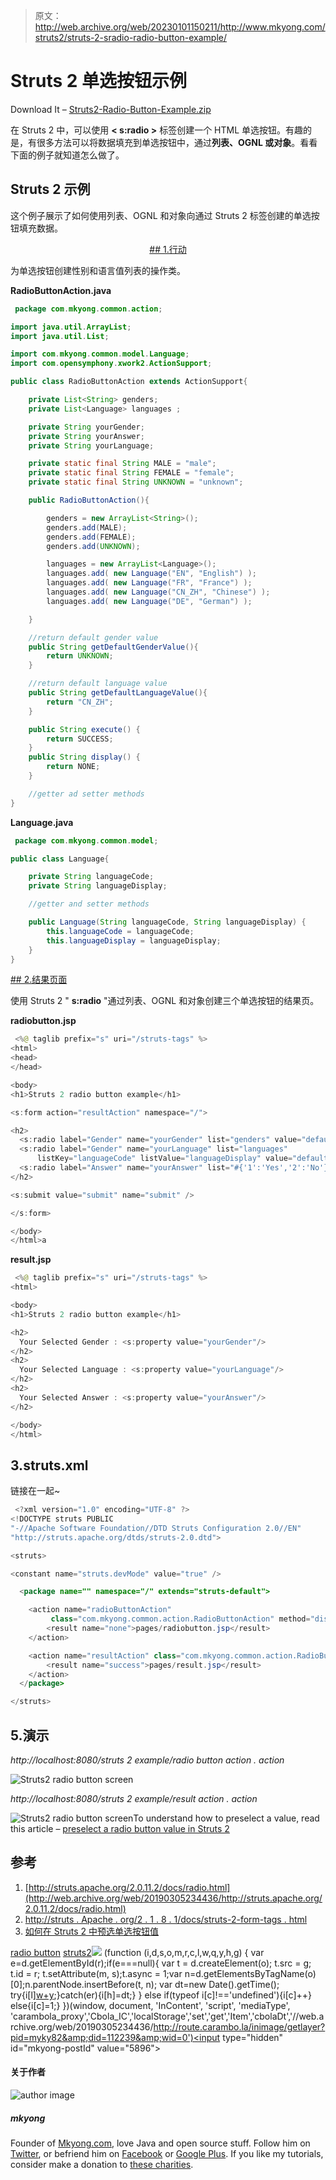 > 原文：<http://web.archive.org/web/20230101150211/http://www.mkyong.com/struts2/struts-2-sradio-radio-button-example/>

# Struts 2 <radio>单选按钮示例</radio>

Download It – [Struts2-Radio-Button-Example.zip](http://web.archive.org/web/20190305234436/http://www.mkyong.com/wp-content/uploads/2010/06/Struts2-Radio-Button-Example.zip)

在 Struts 2 中，可以使用 **< s:radio >** 标签创建一个 HTML 单选按钮。有趣的是，有很多方法可以将数据填充到单选按钮中，通过**列表、OGNL 或对象**。看看下面的例子就知道怎么做了。

## Struts 2 <radio>示例</radio>

这个例子展示了如何使用列表、OGNL 和对象向通过 Struts 2 <radio>标签创建的单选按钮填充数据。</radio>

 <ins class="adsbygoogle" style="display:block; text-align:center;" data-ad-format="fluid" data-ad-layout="in-article" data-ad-client="ca-pub-2836379775501347" data-ad-slot="6894224149">## 1.行动

为单选按钮创建性别和语言值列表的操作类。

**RadioButtonAction.java**

```java
 package com.mkyong.common.action;

import java.util.ArrayList;
import java.util.List;

import com.mkyong.common.model.Language;
import com.opensymphony.xwork2.ActionSupport;

public class RadioButtonAction extends ActionSupport{

	private List<String> genders;
	private List<Language> languages ;

	private String yourGender;
	private String yourAnswer;
	private String yourLanguage;

	private static final String MALE = "male";
	private static final String FEMALE = "female";
	private static final String UNKNOWN = "unknown";

	public RadioButtonAction(){

		genders = new ArrayList<String>();
		genders.add(MALE);
		genders.add(FEMALE);
		genders.add(UNKNOWN);

		languages = new ArrayList<Language>();
		languages.add( new Language("EN", "English") );
		languages.add( new Language("FR", "France") );
		languages.add( new Language("CN_ZH", "Chinese") );
		languages.add( new Language("DE", "German") );

	}

	//return default gender value
	public String getDefaultGenderValue(){
		return UNKNOWN;
	}

	//return default language value
	public String getDefaultLanguageValue(){
		return "CN_ZH";
	}

	public String execute() {
		return SUCCESS;
	}
	public String display() {
		return NONE;
	}

	//getter ad setter methods
} 
```

**Language.java**

```java
 package com.mkyong.common.model;

public class Language{

	private String languageCode;
	private String languageDisplay;

	//getter and setter methods

	public Language(String languageCode, String languageDisplay) {
		this.languageCode = languageCode;
		this.languageDisplay = languageDisplay;
	}
} 
```

 <ins class="adsbygoogle" style="display:block" data-ad-client="ca-pub-2836379775501347" data-ad-slot="8821506761" data-ad-format="auto" data-ad-region="mkyongregion">## 2.结果页面

使用 Struts 2 " **s:radio** "通过列表、OGNL 和对象创建三个单选按钮的结果页。

**radiobutton.jsp**

```java
 <%@ taglib prefix="s" uri="/struts-tags" %>
<html>
<head>
</head>

<body>
<h1>Struts 2 radio button example</h1>

<s:form action="resultAction" namespace="/">

<h2>
  <s:radio label="Gender" name="yourGender" list="genders" value="defaultGenderValue" />
  <s:radio label="Gender" name="yourLanguage" list="languages" 
      listKey="languageCode" listValue="languageDisplay" value="defaultLanguageValue" />
  <s:radio label="Answer" name="yourAnswer" list="#{'1':'Yes','2':'No'}" value="2" />
</h2> 

<s:submit value="submit" name="submit" />

</s:form>

</body>
</html>a 
```

**result.jsp**

```java
 <%@ taglib prefix="s" uri="/struts-tags" %>
<html>

<body>
<h1>Struts 2 radio button example</h1>

<h2>
  Your Selected Gender : <s:property value="yourGender"/>
</h2> 
<h2>
  Your Selected Language : <s:property value="yourLanguage"/>
</h2> 
<h2>
  Your Selected Answer : <s:property value="yourAnswer"/>
</h2> 

</body>
</html> 
```

## 3.struts.xml

链接在一起~

```java
 <?xml version="1.0" encoding="UTF-8" ?>
<!DOCTYPE struts PUBLIC
"-//Apache Software Foundation//DTD Struts Configuration 2.0//EN"
"http://struts.apache.org/dtds/struts-2.0.dtd">

<struts>

<constant name="struts.devMode" value="true" />

  <package name="" namespace="/" extends="struts-default">

    <action name="radioButtonAction" 
         class="com.mkyong.common.action.RadioButtonAction" method="display">
		<result name="none">pages/radiobutton.jsp</result>
    </action>

    <action name="resultAction" class="com.mkyong.common.action.RadioButtonAction">
		<result name="success">pages/result.jsp</result>
    </action>
  </package>

</struts> 
```

## 5.演示

*http://localhost:8080/struts 2 example/radio button action . action*

![Struts2 radio button screen](img/b75d59a13cbf2088e1e459dc036a2eb7.png "struts2-radio-button-example-1")

*http://localhost:8080/struts 2 example/result action . action*

![Struts2 radio button screen](img/19da1d5ef7c11ef590a65907da527f1e.png "struts2-radio-button-example-2")To understand how to preselect a value, read this article – [preselect a radio button value in Struts 2](http://web.archive.org/web/20190305234436/http://www.mkyong.com/struts2/how-to-preselect-a-radio-button-value-in-struts-2/)

## 参考

1.  [http://struts.apache.org/2.0.11.2/docs/radio.html](http://web.archive.org/web/20190305234436/http://struts.apache.org/2.0.11.2/docs/radio.html)
2.  [http://struts . Apache . org/2 . 1 . 8 . 1/docs/struts-2-form-tags . html](http://web.archive.org/web/20190305234436/http://struts.apache.org/2.1.8.1/docs/struts-2-form-tags.html)
3.  [如何在 Struts 2 中预选单选按钮值](http://web.archive.org/web/20190305234436/http://www.mkyong.com/struts2/how-to-preselect-a-radio-button-value-in-struts-2/)

[radio button](http://web.archive.org/web/20190305234436/http://www.mkyong.com/tag/radio-button/) [struts2](http://web.archive.org/web/20190305234436/http://www.mkyong.com/tag/struts2/)</ins></ins>![](img/419b949a8b136ab86155f96582f9214e.png) (function (i,d,s,o,m,r,c,l,w,q,y,h,g) { var e=d.getElementById(r);if(e===null){ var t = d.createElement(o); t.src = g; t.id = r; t.setAttribute(m, s);t.async = 1;var n=d.getElementsByTagName(o)[0];n.parentNode.insertBefore(t, n); var dt=new Date().getTime(); try{i[l][w+y](h,i[l][q+y](h)+'&amp;'+dt);}catch(er){i[h]=dt;} } else if(typeof i[c]!=='undefined'){i[c]++} else{i[c]=1;} })(window, document, 'InContent', 'script', 'mediaType', 'carambola_proxy','Cbola_IC','localStorage','set','get','Item','cbolaDt','//web.archive.org/web/20190305234436/http://route.carambo.la/inimage/getlayer?pid=myky82&amp;did=112239&amp;wid=0')<input type="hidden" id="mkyong-postId" value="5896">

#### 关于作者

![author image](img/8177074dc6eef29f04c308f91594697d.png)

##### mkyong

Founder of [Mkyong.com](http://web.archive.org/web/20190305234436/http://mkyong.com/), love Java and open source stuff. Follow him on [Twitter](http://web.archive.org/web/20190305234436/https://twitter.com/mkyong), or befriend him on [Facebook](http://web.archive.org/web/20190305234436/http://www.facebook.com/java.tutorial) or [Google Plus](http://web.archive.org/web/20190305234436/https://plus.google.com/110948163568945735692?rel=author). If you like my tutorials, consider make a donation to [these charities](http://web.archive.org/web/20190305234436/http://www.mkyong.com/blog/donate-to-charity/).